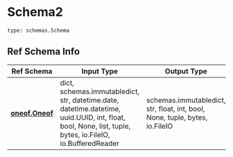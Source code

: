 # Schema2
```
type: schemas.Schema
```

## Ref Schema Info
Ref Schema | Input Type | Output Type
---------- | ---------- | -----------
[**oneof.Oneof**](../../../../../../../../../components/schema/oneof.md) | dict, schemas.immutabledict, str, datetime.date, datetime.datetime, uuid.UUID, int, float, bool, None, list, tuple, bytes, io.FileIO, io.BufferedReader | schemas.immutabledict, str, float, int, bool, None, tuple, bytes, io.FileIO
